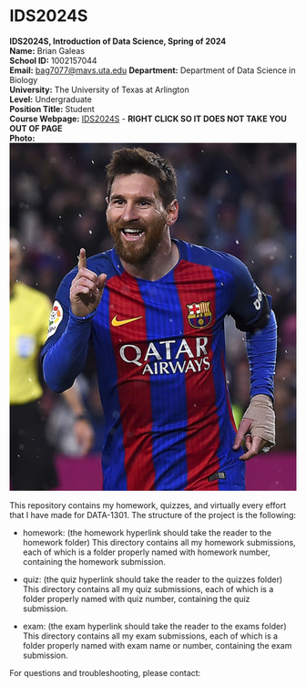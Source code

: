 # IDS2024S 

**IDS2024S, Introduction of Data Science, Spring of 2024**  
**Name:** Brian Galeas  
**School ID:** 1002157044  
**Email:** bag7077@mavs.uta.edu
**Department:** Department of Data Science in Biology  
**University:** The University of Texas at Arlington  
**Level:** Undergraduate   
**Position Title:** Student  
**Course Webpage:** [IDS2024S](https://www.cdslab.org/IDS2024S/)  - **RIGHT CLICK SO IT DOES NOT TAKE YOU OUT OF PAGE**  
**Photo:**   ![A photo of Brian G, JK its Messi](lionel-messi-862354l.jpg)  

This repository contains my homework, quizzes, and virtually every effort that I have made for DATA-1301. The structure of the project is the following:

+ homework: (the homework hyperlink should take the reader to the homework folder)
This directory contains all my homework submissions, each of which is a folder properly named with homework number, containing the homework submission.

+ quiz: (the quiz hyperlink should take the reader to the quizzes folder)
This directory contains all my quiz submissions, each of which is a folder properly named with quiz number, containing the quiz submission.

+ exam: (the exam hyperlink should take the reader to the exams folder)
This directory contains all my exam submissions, each of which is a folder properly named with exam name or number, containing the exam submission.

For questions and troubleshooting, please contact:

<your name>
<your email>
<any other contact or signature information that you would like to add>


